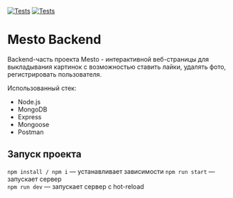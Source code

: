 [![Tests](../../actions/workflows/tests-13-sprint.yml/badge.svg)](../../actions/workflows/tests-13-sprint.yml) [![Tests](../../actions/workflows/tests-14-sprint.yml/badge.svg)](../../actions/workflows/tests-14-sprint.yml)

# Mesto Backend

Backend-часть проекта Mesto - интерактивной веб-страницы для выкладывания картинок с возможностью ставить лайки, удалять фото, регистрировать пользователя.

Использованный стек:

* Node.js
* MongoDB
* Express
* Mongoose
* Postman

## Запуск проекта

`npm install / npm i` — устанавливает зависимости
`npm run start` — запускает сервер  
`npm run dev` — запускает сервер с hot-reload
